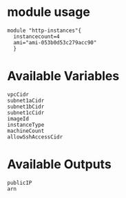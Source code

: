 # module usage
```
module "http-instances"{
  instancecount=4
  ami="ami-053b0d53c279acc90"
  }
```
# Available Variables
```
vpcCidr
subnet1aCidr
subnet1bCidr
subnet1cCidr
imageId
instanceType
machineCount
allowSshAccessCidr
```

# Available Outputs
```
publicIP
arn
```
